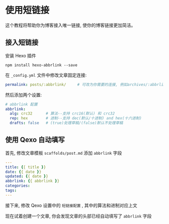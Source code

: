 # 使用短链接
这个教程将帮助你为博客接入唯一链接, 使你的博客链接更加简洁。
## 接入短链接
安装 Hexo 插件
```shell
npm install hexo-abbrlink --save
```
在 `_config.yml` 文件中修改文章固定连接:
```yaml
permalink: posts/:abbrlink/     # 可改为你需要的连接, 例如archives/:abbrlink.html
```
然后添加两个设置:
```yaml
# abbrlink 配置
abbrlink:
  alg: crc32      # 算法--支持 crc16(默认) 和 crc32
  rep: hex        # 进制--支持 dec(默认/十进制) and hex(十六进制)
  drafts: false   # (true)处理草稿/(false)默认不处理草稿
```
## 使用 Qexo 自动填写
首先, 修改文章模板 `scaffolds/post.md` 添加 `abbrlink` 字段
```yaml
---
title: {{ title }}
date: {{ date }}
updated: {{ date }}
abbrlink: {{ abbrlink }}
categories: 
tags: 
---
```
接下来, 修改 Qexo 设置中的 `短链接配置` , 其中的算法和进制对应上文

现在试着创建一个文章, 你会发现文章的头部已经自动填写了 `abbrlink` 字段

